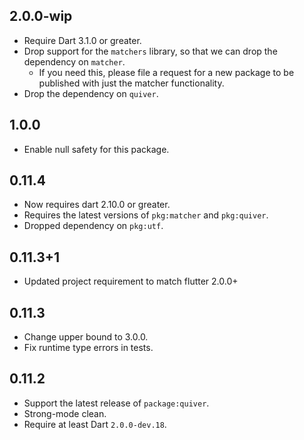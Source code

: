 ## 2.0.0-wip

- Require Dart 3.1.0 or greater.
- Drop support for the `matchers` library, so that we can drop the dependency
  on `matcher`.
  - If you need this, please file a request for a new package to be published
    with just the matcher functionality.
- Drop the dependency on `quiver`.

## 1.0.0

- Enable null safety for this package.

## 0.11.4

- Now requires dart 2.10.0 or greater.
- Requires the latest versions of `pkg:matcher` and `pkg:quiver`.
- Dropped dependency on `pkg:utf`.

## 0.11.3+1
* Updated project requirement to match flutter 2.0.0+

## 0.11.3
* Change upper bound to 3.0.0.
* Fix runtime type errors in tests.

## 0.11.2

* Support the latest release of `package:quiver`.
* Strong-mode clean.
* Require at least Dart `2.0.0-dev.18`.

## 0.11.1

* Widen dependency on package:quiver

## 0.10.0

* Migrate from the unittest to the new test package.

## 0.9.5

* Widen dependency on quiver
* Widen dependency on matcher

## 0.9.2

* Preserve query parameters in UriMatch.rest
